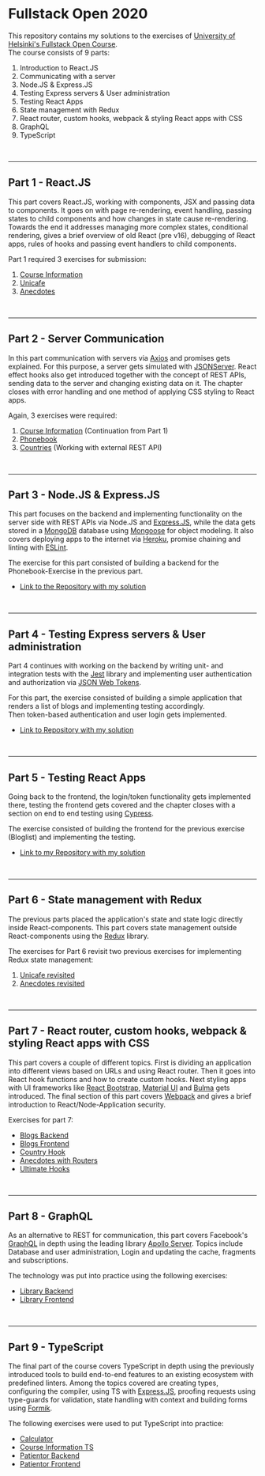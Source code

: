 # Fullstack Open 2020

This repository contains my solutions to the exercises of [University of Helsinki's Fullstack Open Course](https://fullstackopen.com/en).  
The course consists of 9 parts:

1. Introduction to React.JS
2. Communicating with a server
3. Node.JS & Express.JS
4. Testing Express servers & User administration
5. Testing React Apps
6. State management with Redux
7. React router, custom hooks, webpack & styling React apps with CSS
8. GraphQL
9. TypeScript

<br>

---

## Part 1 - React.JS

This part covers React.JS, working with components, JSX and passing data to components. It goes on with page re-rendering, event handling, passing states to child components and how changes in state cause re-rendering.
Towards the end it addresses managing more complex states, conditional rendering, gives a brief overview of old React (pre v16), debugging of React apps, rules of hooks and passing event handlers to child components.

Part 1 required 3 exercises for submission:

1. [Course Information](https://github.com/BunnyTheLifeguard/fullstackopen2020/tree/master/Part%201/courseinfo)
2. [Unicafe](https://github.com/BunnyTheLifeguard/fullstackopen2020/tree/master/Part%201/unicafe)
3. [Anecdotes](https://github.com/BunnyTheLifeguard/fullstackopen2020/tree/master/Part%201/anecdotes)

<br>

---

## Part 2 - Server Communication

In this part communication with servers via [Axios](https://github.com/axios/axios) and promises gets explained. For this purpose, a server gets simulated with [JSONServer](https://github.com/typicode/json-server). React effect hooks also get introduced together with the concept of REST APIs, sending data to the server and changing existing data on it. The chapter closes with error handling and one method of applying CSS styling to React apps.

Again, 3 exercises were required:

1. [Course Information](https://github.com/BunnyTheLifeguard/fullstackopen2020/tree/master/Part%202/course%20contents) (Continuation from Part 1)
2. [Phonebook](https://github.com/BunnyTheLifeguard/fullstackopen2020/tree/master/Part%202/phonebook)
3. [Countries](https://github.com/BunnyTheLifeguard/fullstackopen2020/tree/master/Part%202/countries) (Working with external REST API)

<br>

---

## Part 3 - Node.JS & Express.JS

This part focuses on the backend and implementing functionality on the server side with REST APIs via Node.JS and [Express.JS](https://expressjs.com/), while the data gets stored in a [MongoDB](https://www.mongodb.com/) database using [Mongoose](https://mongoosejs.com/) for object modeling. It also covers deploying apps to the internet via [Heroku](https://www.heroku.com/), promise chaining and linting with [ESLint](https://eslint.org/).

The exercise for this part consisted of building a backend for the Phonebook-Exercise in the previous part.

- [Link to the Repository with my solution](https://github.com/BunnyTheLifeguard/fullstackopen2020-part3)

<br>

---

## Part 4 - Testing Express servers & User administration

Part 4 continues with working on the backend by writing unit- and integration tests with the [Jest](https://jestjs.io/) library and implementing user authentication and authorization via [JSON Web Tokens](https://github.com/auth0/node-jsonwebtoken).

For this part, the exercise consisted of building a simple application that renders a list of blogs and implementing testing accordingly.  
Then token-based authentication and user login gets implemented.

- [Link to Repository with my solution](https://github.com/BunnyTheLifeguard/fullstackopen2020/tree/master/Part%204/Blog%20list)

<br>

---

## Part 5 - Testing React Apps

Going back to the frontend, the login/token functionality gets implemented there, testing the frontend gets covered and the chapter closes with a section on end to end testing using [Cypress](https://www.cypress.io/).

The exercise consisted of building the frontend for the previous exercise (Bloglist) and implementing the testing.

- [Link to my Repository with my solution](https://github.com/BunnyTheLifeguard/fullstackopen2020/tree/master/Part%205/bloglist-frontend)

<br>

---

## Part 6 - State management with Redux

The previous parts placed the application's state and state logic directly inside React-components. This part covers state management outside React-components using the [Redux](https://redux.js.org/) library.

The exercises for Part 6 revisit two previous exercises for implementing Redux state management:

1. [Unicafe revisited](https://github.com/BunnyTheLifeguard/fullstackopen2020/tree/master/Part%206/unicafe-redux)
2. [Anecdotes revisited](https://github.com/BunnyTheLifeguard/fullstackopen2020/tree/master/Part%206/redux-anecdotes)

<br>

---

## Part 7 - React router, custom hooks, webpack & styling React apps with CSS

This part covers a couple of different topics. First is dividing an application into different views based on URLs and using React router. Then it goes into React hook functions and how to create custom hooks. Next styling apps with UI frameworks like [React Bootstrap](https://react-bootstrap.github.io/), [Material UI](https://material-ui.com/) and [Bulma](https://bulma.io/) gets introduced. The final section of this part covers [Webpack](https://webpack.js.org/) and gives a brief introduction to React/Node-Application security.

Exercises for part 7:

- [Blogs Backend](https://github.com/BunnyTheLifeguard/fullstackopen2020/tree/master/Part%207/blogs-backend)
- [Blogs Frontend](https://github.com/BunnyTheLifeguard/fullstackopen2020/tree/master/Part%207/blogs-frontend)
- [Country Hook](https://github.com/BunnyTheLifeguard/fullstackopen2020/tree/master/Part%207/country-hook)
- [Anecdotes with Routers](https://github.com/BunnyTheLifeguard/fullstackopen2020/tree/master/Part%207/routed-anecdotes)
- [Ultimate Hooks](https://github.com/BunnyTheLifeguard/fullstackopen2020/tree/master/Part%207/ultimate-hooks)

<br>

---

## Part 8 - GraphQL

As an alternative to REST for communication, this part covers Facebook's [GraphQL](https://graphql.org/) in depth using the leading library [Apollo Server](https://www.apollographql.com/docs/apollo-server/). Topics include Database and user administration, Login and updating the cache, fragments and subscriptions.

The technology was put into practice using the following exercises:

- [Library Backend](https://github.com/BunnyTheLifeguard/fullstackopen2020/tree/master/Part%208/library-backend)
- [Library Frontend](https://github.com/BunnyTheLifeguard/fullstackopen2020/tree/master/Part%208/library-frontend)

<br>

---

## Part 9 - TypeScript

The final part of the course covers TypeScript in depth using the previously introduced tools to build end-to-end features to an existing ecosystem with predefined linters. Among the topics covered are creating types, configuring the compiler, using TS with [Express.JS](https://expressjs.com/), proofing requests using type-guards for validation, state handling with context and building forms using [Formik](https://jaredpalmer.com/formik/).

The following exercises were used to put TypeScript into practice:

- [Calculator](https://github.com/BunnyTheLifeguard/fullstackopen2020/tree/master/Part%209/calculators)
- [Course Information TS](https://github.com/BunnyTheLifeguard/fullstackopen2020/tree/master/Part%209/course-ts)
- [Patientor Backend](https://github.com/BunnyTheLifeguard/fullstackopen2020/tree/master/Part%209/patientor-backend)
- [Patientor Frontend](https://github.com/BunnyTheLifeguard/fullstackopen2020/tree/master/Part%209/patientor)

